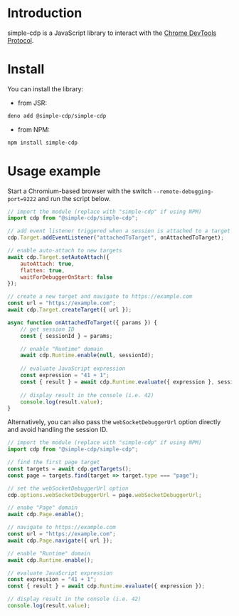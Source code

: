 # Introduction

simple-cdp is a JavaScript library to interact with the [Chrome DevTools Protocol](https://chromedevtools.github.io/devtools-protocol/).

# Install

You can install the library:

- from JSR:

```sh
deno add @simple-cdp/simple-cdp
```

- from NPM:

```sh
npm install simple-cdp
```

# Usage example

Start a Chromium-based browser with the switch `--remote-debugging-port=9222` and run the script below.

```js
// import the module (replace with "simple-cdp" if using NPM)
import cdp from "@simple-cdp/simple-cdp";

// add event listener triggered when a session is attached to a target
cdp.Target.addEventListener("attachedToTarget", onAttachedToTarget);

// enable auto-attach to new targets
await cdp.Target.setAutoAttach({
    autoAttach: true,
    flatten: true,
    waitForDebuggerOnStart: false
});

// create a new target and navigate to https://example.com
const url = "https://example.com";
await cdp.Target.createTarget({ url });

async function onAttachedToTarget({ params }) {
    // get session ID
    const { sessionId } = params;

    // enable "Runtime" domain
    await cdp.Runtime.enable(null, sessionId);
    
    // evaluate JavaScript expression
    const expression = "41 + 1";
    const { result } = await cdp.Runtime.evaluate({ expression }, sessionId);
    
    // display result in the console (i.e. 42)
    console.log(result.value);
}
```

Alternatively, you can also pass the `webSocketDebuggerUrl` option directly and avoid handling the session ID.
```js
// import the module (replace with "simple-cdp" if using NPM)
import cdp from "@simple-cdp/simple-cdp";

// find the first page target
const targets = await cdp.getTargets();
const page = targets.find(target => target.type === "page");

// set the webSocketDebuggerUrl option
cdp.options.webSocketDebuggerUrl = page.webSocketDebuggerUrl;

// enabe "Page" domain
await cdp.Page.enable();

// navigate to https://example.com
const url = "https://example.com";
await cdp.Page.navigate({ url });

// enable "Runtime" domain
await cdp.Runtime.enable();

// evaluate JavaScript expression
const expression = "41 + 1";
const { result } = await cdp.Runtime.evaluate({ expression });

// display result in the console (i.e. 42)
console.log(result.value);
```